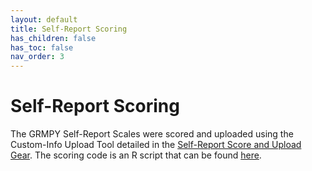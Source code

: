 ```yaml
---
layout: default
title: Self-Report Scoring
has_children: false
has_toc: false
nav_order: 3
---
```

# Self-Report Scoring

The GRMPY Self-Report Scales were scored and uploaded using the Custom-Info Upload Tool detailed in the <a href="https://pennlinc.github.io/docs/flywheel/uploadingDocs/">Self-Report Score and Upload Gear</a>. The scoring code is an R script that can be found <a href="https://github.com/PennLINC/bpd/blob/gh-pages/summaryScoring/GRMPY_selfReportScoringCode_v4.R">here</a>.
